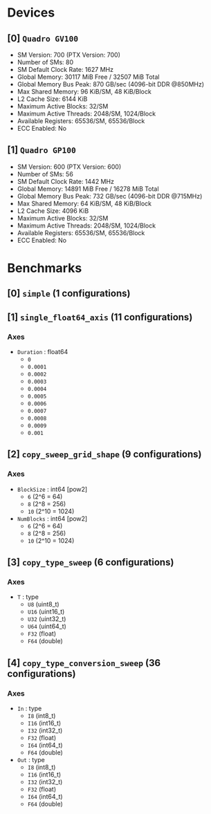 # Devices

## [0] `Quadro GV100`
* SM Version: 700 (PTX Version: 700)
* Number of SMs: 80
* SM Default Clock Rate: 1627 MHz
* Global Memory: 30117 MiB Free / 32507 MiB Total
* Global Memory Bus Peak: 870 GB/sec (4096-bit DDR @850MHz)
* Max Shared Memory: 96 KiB/SM, 48 KiB/Block
* L2 Cache Size: 6144 KiB
* Maximum Active Blocks: 32/SM
* Maximum Active Threads: 2048/SM, 1024/Block
* Available Registers: 65536/SM, 65536/Block
* ECC Enabled: No

## [1] `Quadro GP100`
* SM Version: 600 (PTX Version: 600)
* Number of SMs: 56
* SM Default Clock Rate: 1442 MHz
* Global Memory: 14891 MiB Free / 16278 MiB Total
* Global Memory Bus Peak: 732 GB/sec (4096-bit DDR @715MHz)
* Max Shared Memory: 64 KiB/SM, 48 KiB/Block
* L2 Cache Size: 4096 KiB
* Maximum Active Blocks: 32/SM
* Maximum Active Threads: 2048/SM, 1024/Block
* Available Registers: 65536/SM, 65536/Block
* ECC Enabled: No

# Benchmarks

## [0] `simple` (1 configurations)

## [1] `single_float64_axis` (11 configurations)

### Axes

* `Duration` : float64
  * `0`
  * `0.0001`
  * `0.0002`
  * `0.0003`
  * `0.0004`
  * `0.0005`
  * `0.0006`
  * `0.0007`
  * `0.0008`
  * `0.0009`
  * `0.001`

## [2] `copy_sweep_grid_shape` (9 configurations)

### Axes

* `BlockSize` : int64 [pow2]
  * `6` (2^6 = 64)
  * `8` (2^8 = 256)
  * `10` (2^10 = 1024)
* `NumBlocks` : int64 [pow2]
  * `6` (2^6 = 64)
  * `8` (2^8 = 256)
  * `10` (2^10 = 1024)

## [3] `copy_type_sweep` (6 configurations)

### Axes

* `T` : type
  * `U8` (uint8_t)
  * `U16` (uint16_t)
  * `U32` (uint32_t)
  * `U64` (uint64_t)
  * `F32` (float)
  * `F64` (double)

## [4] `copy_type_conversion_sweep` (36 configurations)

### Axes

* `In` : type
  * `I8` (int8_t)
  * `I16` (int16_t)
  * `I32` (int32_t)
  * `F32` (float)
  * `I64` (int64_t)
  * `F64` (double)
* `Out` : type
  * `I8` (int8_t)
  * `I16` (int16_t)
  * `I32` (int32_t)
  * `F32` (float)
  * `I64` (int64_t)
  * `F64` (double)

